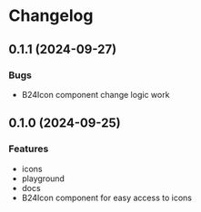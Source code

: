 # Changelog

## 0.1.1 (2024-09-27)

### Bugs

- B24Icon component change logic work

## 0.1.0 (2024-09-25)

### Features

- icons
- playground
- docs
- B24Icon component for easy access to icons